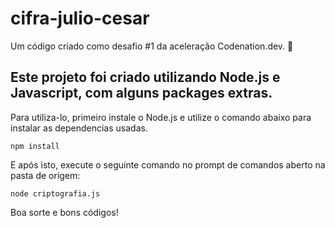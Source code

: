 # cifra-julio-cesar 
Um código criado como desafio #1 da aceleração Codenation.dev. :robot:

## Este projeto foi criado utilizando Node.js e Javascript, com alguns packages extras.

Para utiliza-lo, primeiro instale o Node.js e utilize o comando abaixo para instalar as dependencias usadas.
```
npm install
```
E após isto, execute o seguinte comando no prompt de comandos aberto na pasta de origem:
```
node criptografia.js
```

Boa sorte e bons códigos!
